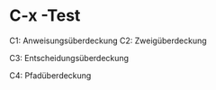 C-x -Test
=========

C1: Anweisungsüberdeckung
C2: Zweigüberdeckung

C3: Entscheidungsüberdeckung

C4: Pfadüberdeckung